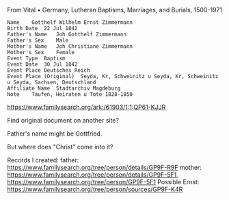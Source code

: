 
From Vital • Germany, Lutheran Baptisms, Marriages, and Burials, 1500-1971


    Name	Gotthelf Wilhelm Ernst Zimmermann
    Birth Date	22 Jul 1842
    Father's Name	Joh Gotthelf Zimmermann
    Father's Sex	Male
    Mother's Name	Joh Christiane Zimmermann
    Mother's Sex	Female
    Event Type	Baptism
    Event Date	30 Jul 1842
    Event Place	Deutsches Reich
    Event Place (Original)	Seyda, Kr, Schweinitz u Seyda, Kr, Schweinitz u Seyda, Sachsen, Deutschland
    Affiliate Name	Stadtarchiv Magdeburg
    Note	Taufen, Heiraten u Tote 1828-1850


https://www.familysearch.org/ark:/61903/1:1:QP61-KJJR


Find original document on another site?


Father's name might be Gottfried.

But where does "Christ" come into it?

Records I created:
    father: https://www.familysearch.org/tree/person/details/GP9F-R9F
    mother: https://www.familysearch.org/tree/person/details/GP9F-5F1, https://www.familysearch.org/tree/person/GP9F-5F1
    Possible Ernst: https://www.familysearch.org/tree/person/sources/GP9F-K4R

